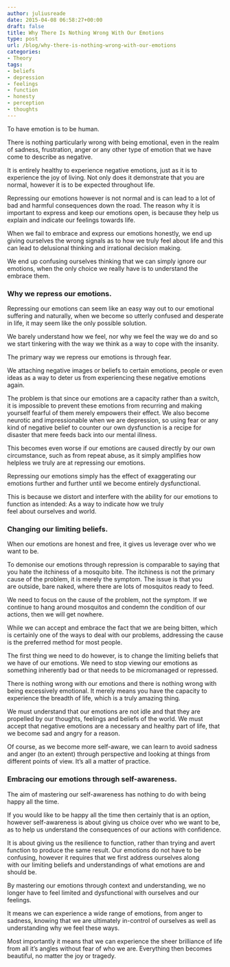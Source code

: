 ```yaml
---
author: juliusreade
date: 2015-04-08 06:58:27+00:00
draft: false
title: Why There Is Nothing Wrong With Our Emotions
type: post
url: /blog/why-there-is-nothing-wrong-with-our-emotions
categories:
- Theory
tags:
- beliefs
- depression
- feelings
- function
- honesty
- perception
- thoughts
---
```


To have emotion is to be human.

There is nothing particularly wrong with being emotional, even in the realm of sadness, frustration, anger or any other type of emotion that we have come to describe as negative.

It is entirely healthy to experience negative emotions, just as it is to experience the joy of living. Not only does it demonstrate that you are normal, however it is to be expected throughout life.

<!-- more -->

Repressing our emotions however is not normal and is can lead to a lot of bad and harmful consequences down the road. The reason why it is important to express and keep our emotions open, is because they help us explain and indicate our feelings towards life.

When we fail to embrace and express our emotions honestly, we end up giving ourselves the wrong signals as to how we truly feel about life and this can lead to delusional thinking and irrational decision making.

We end up confusing ourselves thinking that we can simply ignore our emotions, when the only choice we really have is to understand the embrace them.


### Why we repress our emotions.


Repressing our emotions can seem like an easy way out to our emotional suffering and naturally, when we become so utterly confused and desperate in life, it may seem like the only possible solution.

We barely understand how we feel, nor why we feel the way we do and so we start tinkering with the way we think as a way to cope with the insanity.

The primary way we repress our emotions is through fear.

We attaching negative images or beliefs to certain emotions, people or even ideas as a way to deter us from experiencing these negative emotions again.

The problem is that since our emotions are a capacity rather than a switch, it is impossible to prevent these emotions from recurring and making yourself fearful of them merely empowers their effect. We also become neurotic and impressionable when we are depression, so using fear or any kind of negative belief to counter our own dysfunction is a recipe for disaster that mere feeds back into our mental illness.

This becomes even worse if our emotions are caused directly by our own circumstance, such as from repeat abuse, as it simply amplifies how helpless we truly are at repressing our emotions.

Repressing our emotions simply has the effect of exaggerating our emotions further and further until we become entirely dysfunctional.

This is because we distort and interfere with the ability for our emotions to function as intended: As a way to indicate how we truly feel about ourselves and world.


### Changing our limiting beliefs.


When our emotions are honest and free, it gives us leverage over who we want to be.

To demonise our emotions through repression is comparable to saying that you hate the itchiness of a mosquito bite. The itchiness is not the primary cause of the problem, it is merely the symptom. The issue is that you are outside, bare naked, where there are lots of mosquitos ready to feed.

We need to focus on the cause of the problem, not the symptom. If we continue to hang around mosquitos and condemn the condition of our actions, then we will get nowhere.

While we can accept and embrace the fact that we are being bitten, which is certainly one of the ways to deal with our problems, addressing the cause is the preferred method for most people.

The first thing we need to do however, is to change the limiting beliefs that we have of our emotions. We need to stop viewing our emotions as something inherently bad or that needs to be micromanaged or repressed.

There is nothing wrong with our emotions and there is nothing wrong with being excessively emotional. It merely means you have the capacity to experience the breadth of life, which is a truly amazing thing.

We must understand that our emotions are not idle and that they are propelled by our thoughts, feelings and beliefs of the world. We must accept that negative emotions are a necessary and healthy part of life, that we become sad and angry for a reason.

Of course, as we become more self-aware, we can learn to avoid sadness and anger (to an extent) through perspective and looking at things from different points of view. It’s all a matter of practice.


### Embracing our emotions through self-awareness.


The aim of mastering our self-awareness has nothing to do with being happy all the time.

If you would like to be happy all the time then certainly that is an option, however self-awareness is about giving us choice over who we want to be, as to help us understand the consequences of our actions with confidence.

It is about giving us the resilience to function, rather than trying and avert function to produce the same result. Our emotions do not have to be confusing, however it requires that we first address ourselves along with our limiting beliefs and understandings of what emotions are and should be.

By mastering our emotions through context and understanding, we no longer have to feel limited and dysfunctional with ourselves and our feelings.

It means we can experience a wide range of emotions, from anger to sadness, knowing that we are ultimately in-control of ourselves as well as understanding why we feel these ways.

Most importantly it means that we can experience the sheer brilliance of life from all it’s angles without fear of who we are. Everything then becomes beautiful, no matter the joy or tragedy.
